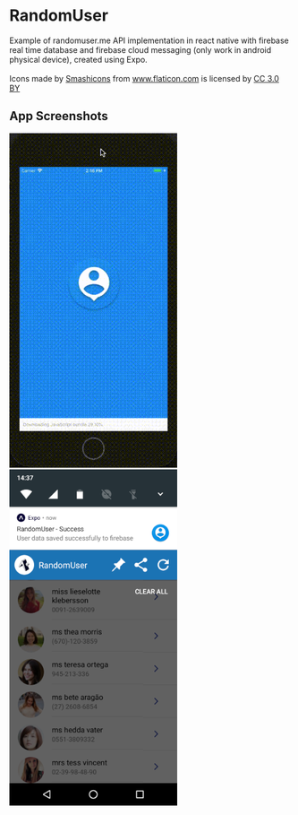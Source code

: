 # RandomUser
Example of randomuser.me API implementation in react native with firebase real time database and firebase cloud messaging (only work in android physical device), created using Expo.<br/><br/>
Icons made by <a href="https://www.flaticon.com/authors/smashicons" title="Smashicons">Smashicons</a> from <a href="https://www.flaticon.com/" title="Flaticon">www.flaticon.com</a> is licensed by <a href="http://creativecommons.org/licenses/by/3.0/" title="Creative Commons BY 3.0" target="_blank">CC 3.0 BY</a>

## App Screenshots
<img src="Screenshots/RandomUser.gif" width="300"> <img src="Screenshots/RandomUser.png" width="300">